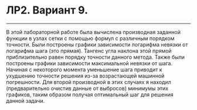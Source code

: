 # ЛР2. Вариант 9.
----
В этой лабораторной работе была вычислена производная заданной функции в узлах сетки с помощью формул с различным порядком точности. Были построены графики зависимости логарифма невязки от логарифма шага (это прямая). Тангенс угла наклона этой прямой приблизительно равен порядку точности данного метода. Также были построены графики зависимости максимальной невязки от шага. Начиная с некоторого момента уменьшение шага приводит к ухудшению точности решения из-за возрастающей машинной погрешности. Для второй производной в этих случаях я находил (предварительно очистив данные от выбросов) минимумы этих графиков, таким образом получая оптимальный шаг для решения данной задачи.  
